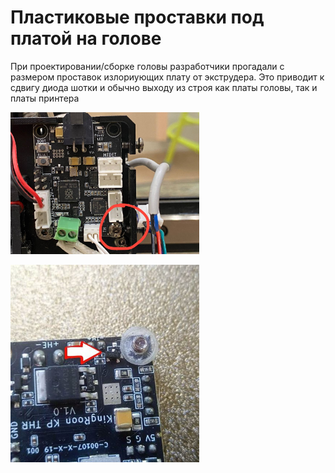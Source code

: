 # Пластиковые проставки под платой на голове

При проектировании/сборке головы разработчики прогадали с размером проставок излориующих плату от экструдера. Это приводит к сдвигу диода шотки и обычно выходу из строя как платы головы, так и платы принтера

<div style="width: 60%; height: 60%">

![Front View](../img/MKS_THR_Spacers_front.png)

![Back View](../img/MKS_THR_Spacers_back.png)

</div>
